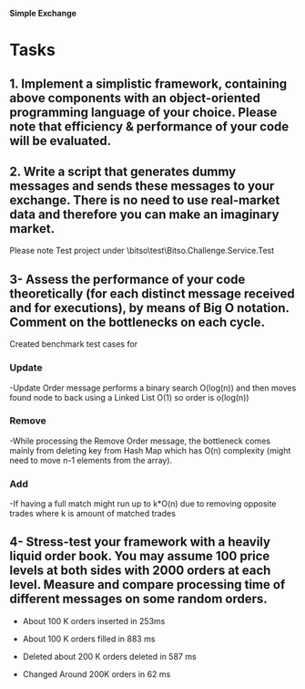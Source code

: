 
**Simple Exchange**



# Tasks
## 1. Implement a simplistic framework, containing above components with an object-oriented programming language of your choice. Please note that efficiency & performance of your code will be evaluated.



## 2. Write a script that generates dummy messages and sends these messages to your exchange. There is no need to use real-market data and therefore you can make an imaginary market.

Please note Test project under \bitso\test\Bitso.Challenge.Service.Test

## 3- Assess the performance of your code theoretically (for each distinct message received and for executions), by means of Big O notation. Comment on the bottlenecks on each cycle.

  Created benchmark test cases for 

### Update

-Update Order message performs a binary search O(log(n)) and then moves found node to back using a Linked List O(1) so order is o(log(n))


### Remove

-While processing the Remove Order message, the bottleneck comes mainly from deleting key from Hash Map which has O(n) complexity (might need to move n-1 elements from the array). 
  

### Add

-If having a full match might run up to k*O(n) due to removing opposite trades where k is amount of matched trades
  

## 4- Stress-test your framework with a heavily liquid order book. You may assume 100 price levels at both sides with 2000 orders at each level. Measure and compare processing time of different messages on some random orders.

  

* About 100 K orders inserted in 253ms

* About 100 K orders filled in 883 ms

* Deleted about 200 K orders deleted in 587 ms

* Changed Around 200K orders in 62 ms
